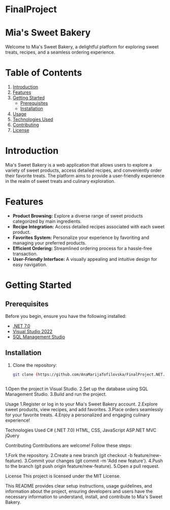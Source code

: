 # FinalProject
# Mia's Sweet Bakery

Welcome to Mia's Sweet Bakery, a delightful platform for exploring sweet treats, recipes, and a seamless ordering experience.

# Table of Contents
1. [Introduction](#introduction)
2. [Features](#features)
3. [Getting Started](#getting-started)
    - [Prerequisites](#prerequisites)
    - [Installation](#installation)
4. [Usage](#usage)
5. [Technologies Used](#technologies-used)
6. [Contributing](#contributing)
7. [License](#license)

# Introduction
Mia's Sweet Bakery is a web application that allows users to explore a variety of sweet products, access detailed recipes, and conveniently order their favorite treats. The platform aims to provide a user-friendly experience in the realm of sweet treats and culinary exploration.

# Features
- **Product Browsing:** Explore a diverse range of sweet products categorized by main ingredients.
- **Recipe Integration:** Access detailed recipes associated with each sweet product.
- **Favorites System:** Personalize your experience by favoriting and managing your preferred products.
- **Efficient Ordering:** Streamlined ordering process for a hassle-free transaction.
- **User-Friendly Interface:** A visually appealing and intuitive design for easy navigation.

# Getting Started
## Prerequisites
Before you begin, ensure you have the following installed:
- [.NET 7.0](https://dotnet.microsoft.com/download/dotnet/7.0)
- [Visual Studio 2022](https://visualstudio.microsoft.com/downloads/)
- [SQL Management Studio](https://docs.microsoft.com/en-us/sql/ssms/download-sql-server-management-studio-ssms)

## Installation
1. Clone the repository:
   ```bash
   git clone (https://github.com/AnaMarijaTofilovska/FinalProject.NET.git)



1.Open the project in Visual Studio.
2.Set up the database using SQL Management Studio.
3.Build and run the project.

Usage
1.Register or log in to your Mia's Sweet Bakery account.
2.Explore sweet products, view recipes, and add favorites.
3.Place orders seamlessly for your favorite treats.
4.Enjoy a personalized and engaging culinary experience!


Technologies Used
C# (.NET 7.0)
HTML, CSS, JavaScript
ASP.NET MVC
jQuery


Contributing
Contributions are welcome! Follow these steps:

1.Fork the repository.
2.Create a new branch (git checkout -b feature/new-feature).
3.Commit your changes (git commit -m 'Add new feature').
4.Push to the branch (git push origin feature/new-feature).
5.Open a pull request.


License
This project is licensed under the MIT License.


This README provides clear setup instructions, usage guidelines, and information about the project, ensuring developers and users have the necessary information to understand, install, and contribute to Mia's Sweet Bakery.
